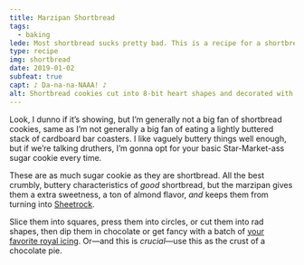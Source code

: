 ```yaml
---
title: Marzipan Shortbread
tags:
  - baking
lede: Most shortbread sucks pretty bad. This is a recipe for a shortbread that <em>isn’t</em> like eating vaguely butter-scented IKEA furniture.
type: recipe
img: shortbread
date: 2019-01-02
subfeat: true
capt: ♪ Da-na-na-NAAA! ♪
alt: Shortbread cookies cut into 8-bit heart shapes and decorated with bright red royal icing.
---
```


Look, I dunno if it’s showing, but I’m generally not a big fan of shortbread cookies, same as I’m not generally a big fan of eating a lightly buttered stack of cardboard bar coasters. I like vaguely buttery things well enough, but if we’re talking druthers, I’m gonna opt for your basic Star-Market-ass sugar cookie every time.

These are as much sugar cookie as they are shortbread. All the best crumbly, buttery characteristics of _good_ shortbread, but the marzipan gives them a extra sweetness, a ton of almond flavor, _and_ keeps them from turning into [Sheetrock](https://en.wikipedia.org/wiki/Drywall). 

Slice them into squares, press them into circles, or cut them into rad shapes, then dip them in chocolate or get fancy with a batch of [your favorite royal icing](https://www.seriouseats.com/recipes/2016/12/perfect-royal-icing-recipe.html). Or—and this is _crucial_—use this as the crust of a chocolate pie.